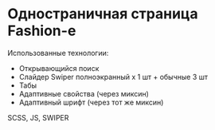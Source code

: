# Одностраничная страница Fashion-e

Использованные технологии:
- Открывающийся поиск
- Слайдер Swiper полноэкранный x 1 шт + обычные 3 шт
- Табы
- Адаптивные свойства (через миксин)
- Адаптивный шрифт (через тот же миксин)

SCSS, JS, SWIPER
